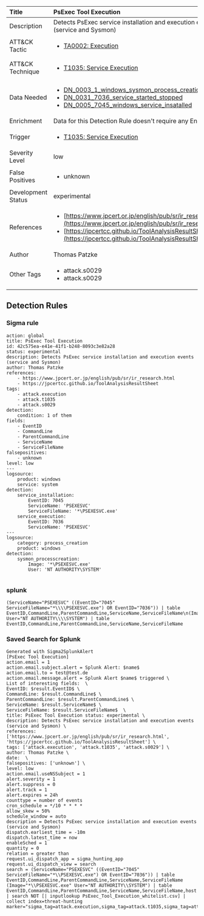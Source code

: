 | Title                | PsExec Tool Execution                                                                                                                                                 |
|:---------------------|:------------------------------------------------------------------------------------------------------------------------------------------------------------|
| Description          | Detects PsExec service installation and execution events (service and Sysmon)                                                                                                                                           |
| ATT&amp;CK Tactic    |  <ul><li>[TA0002: Execution](https://attack.mitre.org/tactics/TA0002)</li></ul>  |
| ATT&amp;CK Technique | <ul><li>[T1035: Service Execution](https://attack.mitre.org/techniques/T1035)</li></ul>  |
| Data Needed          | <ul><li>[DN_0003_1_windows_sysmon_process_creation](../Data_Needed/DN_0003_1_windows_sysmon_process_creation.md)</li><li>[DN_0031_7036_service_started_stopped](../Data_Needed/DN_0031_7036_service_started_stopped.md)</li><li>[DN_0005_7045_windows_service_insatalled](../Data_Needed/DN_0005_7045_windows_service_insatalled.md)</li></ul>  |
| Enrichment           |  Data for this Detection Rule doesn't require any Enrichments.  |
| Trigger              | <ul><li>[T1035: Service Execution](../Triggers/T1035.md)</li></ul>  |
| Severity Level       | low |
| False Positives      | <ul><li>unknown</li></ul>  |
| Development Status   | experimental |
| References           | <ul><li>[https://www.jpcert.or.jp/english/pub/sr/ir_research.html](https://www.jpcert.or.jp/english/pub/sr/ir_research.html)</li><li>[https://jpcertcc.github.io/ToolAnalysisResultSheet](https://jpcertcc.github.io/ToolAnalysisResultSheet)</li></ul>  |
| Author               | Thomas Patzke |
| Other Tags           | <ul><li>attack.s0029</li><li>attack.s0029</li></ul> | 

## Detection Rules

### Sigma rule

```
action: global
title: PsExec Tool Execution
id: 42c575ea-e41e-41f1-b248-8093c3e82a28
status: experimental
description: Detects PsExec service installation and execution events (service and Sysmon)
author: Thomas Patzke
references:
    - https://www.jpcert.or.jp/english/pub/sr/ir_research.html
    - https://jpcertcc.github.io/ToolAnalysisResultSheet
tags:
    - attack.execution
    - attack.t1035
    - attack.s0029
detection:
    condition: 1 of them
fields:
    - EventID
    - CommandLine
    - ParentCommandLine
    - ServiceName
    - ServiceFileName
falsepositives:
    - unknown
level: low
---
logsource:
    product: windows
    service: system
detection:
    service_installation:
        EventID: 7045
        ServiceName: 'PSEXESVC'
        ServiceFileName: '*\PSEXESVC.exe'
    service_execution:
        EventID: 7036
        ServiceName: 'PSEXESVC'
---
logsource:
    category: process_creation
    product: windows
detection:
    sysmon_processcreation:
        Image: '*\PSEXESVC.exe'
        User: 'NT AUTHORITY\SYSTEM'


```





### splunk
    
```
(ServiceName="PSEXESVC" ((EventID="7045" ServiceFileName="*\\\\PSEXESVC.exe") OR EventID="7036")) | table EventID,CommandLine,ParentCommandLine,ServiceName,ServiceFileName\n(Image="*\\\\PSEXESVC.exe" User="NT AUTHORITY\\\\SYSTEM") | table EventID,CommandLine,ParentCommandLine,ServiceName,ServiceFileName
```






### Saved Search for Splunk

```
Generated with Sigma2SplunkAlert
[PsExec Tool Execution]
action.email = 1
action.email.subject.alert = Splunk Alert: $name$
action.email.to = test@test.de
action.email.message.alert = Splunk Alert $name$ triggered \
List of interesting fields:  \
EventID: $result.EventID$ \
CommandLine: $result.CommandLine$ \
ParentCommandLine: $result.ParentCommandLine$ \
ServiceName: $result.ServiceName$ \
ServiceFileName: $result.ServiceFileName$  \
title: PsExec Tool Execution status: experimental \
description: Detects PsExec service installation and execution events (service and Sysmon) \
references: ['https://www.jpcert.or.jp/english/pub/sr/ir_research.html', 'https://jpcertcc.github.io/ToolAnalysisResultSheet'] \
tags: ['attack.execution', 'attack.t1035', 'attack.s0029'] \
author: Thomas Patzke \
date:  \
falsepositives: ['unknown'] \
level: low
action.email.useNSSubject = 1
alert.severity = 1
alert.suppress = 0
alert.track = 1
alert.expires = 24h
counttype = number of events
cron_schedule = */10 * * * *
allow_skew = 50%
schedule_window = auto
description = Detects PsExec service installation and execution events (service and Sysmon)
dispatch.earliest_time = -10m
dispatch.latest_time = now
enableSched = 1
quantity = 0
relation = greater than
request.ui_dispatch_app = sigma_hunting_app
request.ui_dispatch_view = search
search = (ServiceName="PSEXESVC" ((EventID="7045" ServiceFileName="*\\PSEXESVC.exe") OR EventID="7036")) | table EventID,CommandLine,ParentCommandLine,ServiceName,ServiceFileName
(Image="*\\PSEXESVC.exe" User="NT AUTHORITY\\SYSTEM") | table EventID,CommandLine,ParentCommandLine,ServiceName,ServiceFileName,host | search NOT [| inputlookup PsExec_Tool_Execution_whitelist.csv] | collect index=threat-hunting marker="sigma_tag=attack.execution,sigma_tag=attack.t1035,sigma_tag=attack.s0029,level=low"
```
